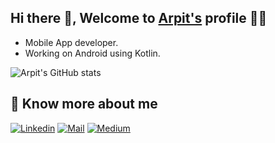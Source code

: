 ## Hi there 👋, Welcome to [Arpit's](https://www.linkedin.com/in/arpitagarwal1301/) profile 🙋‍♂️
<!-- About me -->

- Mobile App developer.
- Working on Android using Kotlin.

![Arpit's GitHub stats](https://github-readme-stats.vercel.app/api?username=arpitagarwal1301&show_icons=true&theme=default)

## 🔗 Know more about me 

[![Linkedin](https://img.shields.io/badge/LinkedIn-arpitagarwal1301-blue)](https://www.linkedin.com/in/arpitagarwal1301/)
[![Mail](https://img.shields.io/badge/Gmail-arpitvinshu%40gmail.com%20-red)](mailto:arpitvinshu@gmail.com?body=Hi%20Arpit%2C)
[![Medium](https://img.shields.io/badge/Medium-%40arpitvinshu-Black)](https://medium.com/@arpitvinshu)
